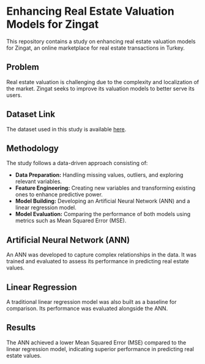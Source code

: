 # Enhancing Real Estate Valuation Models for Zingat

This repository contains a study on enhancing real estate valuation models for Zingat, an online marketplace for real estate transactions in Turkey.

## Problem

Real estate valuation is challenging due to the complexity and localization of the market. Zingat seeks to improve its valuation models to better serve its users.

## Dataset Link

The dataset used in this study is available [here](https://drive.google.com/drive/folders/1ahcYyXAMJDYxzYPjILGiLtElhU-pnsMT?usp=sharing).

## Methodology

The study follows a data-driven approach consisting of:
- **Data Preparation:** Handling missing values, outliers, and exploring relevant variables.
- **Feature Engineering:** Creating new variables and transforming existing ones to enhance predictive power.
- **Model Building:** Developing an Artificial Neural Network (ANN) and a linear regression model.
- **Model Evaluation:** Comparing the performance of both models using metrics such as Mean Squared Error (MSE).

## Artificial Neural Network (ANN)

An ANN was developed to capture complex relationships in the data. It was trained and evaluated to assess its performance in predicting real estate values.

## Linear Regression

A traditional linear regression model was also built as a baseline for comparison. Its performance was evaluated alongside the ANN.

## Results

The ANN achieved a lower Mean Squared Error (MSE) compared to the linear regression model, indicating superior performance in predicting real estate values.
